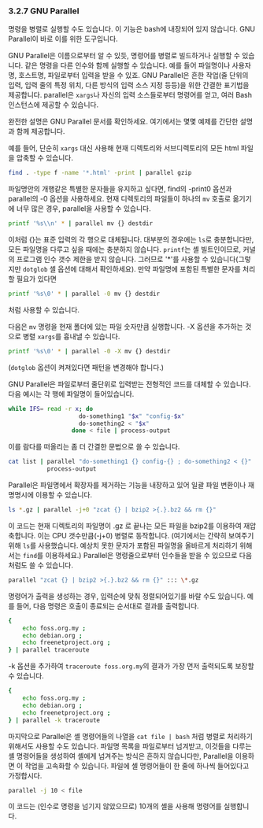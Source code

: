 ### 3.2.7 GNU Parallel

명령을 병렬로 실행할 수도 있습니다. 이 기능은 bash에 내장되어 있지 않습니다. GNU Parallel이 바로 이를 위한 도구입니다.

GNU Parallel은 이름으로부터 알 수 있듯, 명령어를 병렬로 빌드하거나 실행할 수 있습니다. 같은 명령을 다른 인수와 함께 실행할 수 있습니다. 예를 들어 파일명이나 사용자명, 호스트명, 파일로부터 입력을 받을 수 있죠. GNU Parallel은 흔한 작업(줄 단위의 입력, 입력 줄의 특정 위치, 다른 방식의 입력 소스 지정 등등)을 위한 간결한 표기법을 제공합니다. parallel은 `xargs`나 자신의 입력 소스들로부터 명령어를 얻고, 여러 Bash 인스턴스에 제공할 수 있습니다.

완전한 설명은 GNU Parallel 문서를 확인하세요. 여기에서는 몇몇 예제를 간단한 설명과 함께 제공합니다.

예를 들어, 단순히 `xargs` 대신 사용해 현재 디렉토리와 서브디렉토리의 모든 html 파일을 압축할 수 있습니다.

```sh
find . -type f -name '*.html' -print | parallel gzip
```

파일명안의 개행같은 특별한 문자들을 유지하고 싶다면, find의 -print0 옵션과 parallel의 -0 옵션을 사용하세요.
현재 디렉토리의 파일들이 하나의 `mv` 호출로 옮기기에 너무 많은 경우, parallel을 사용할  수 있습니다.

```sh
printf '%s\\n' * | parallel mv {} destdir
```

이처럼 {}는 표준 입력의 각 행으로 대체됩니다. 대부분의 경우에는 `ls`로 충분합니다만, 모든 파일명을 다루고 싶을 때에는 충분하지 않습니다. `printf`는 셸 빌트인이므로, 커널의 프로그램 인수 갯수 제한을 받지 않습니다. 그러므로 '\*'를 사용할 수 있습니다(그렇지만 `dotglob` 셸 옵션에 대해서 확인하세요). 만약 파일명에 포함된 특별한 문자를 처리할 필요가 있다면 

```sh
printf '%s\0' * | parallel -0 mv {} destdir
```

처럼 사용할 수 있습니다.

다음은 `mv` 명령을 현재 폴더에 있는 파일 숫자만큼 실행합니다. -X 옵션을 추가하는 것으로 병렬 `xargs`를 흉내낼 수 있습니다.

```sh
printf '%s\0' * | parallel -0 -X mv {} destdir
```

(`dotglob` 옵션이 켜져있다면 패턴을 변경해야 합니다.)

GNU Parallel은 파일로부터 줄단위로 입력받는 전형적인 코드를 대체할 수 있습니다. 다음 예시는 각 행에 파일명이 들어있습니다.

```sh
while IFS= read -r x; do
                    do-something1 "$x" "config-$x"
                    do-something2 < "$x"
                  done < file | process-output
```

이를 람다를 떠올리는 좀 더 간결한 문법으로 쓸 수 있습니다.

```sh
cat list | parallel "do-something1 {} config-{} ; do-something2 < {}" |
           process-output
```

Parallel은 파일명에서 확장자를 제거하는 기능을 내장하고 있어 일괄 파일 변환이나 재명명시에 이용할 수 있습니다.

```sh
ls *.gz | parallel -j+0 "zcat {} | bzip2 >{.}.bz2 && rm {}"
```

이 코드는 현재 디렉토리의 파일명이 .gz 로 끝나는 모든 파일을 bzip2를 이용하여 재압축합니다. 이는 CPU 갯수만큼(-j+0) 병렬로 동작합니다. (여기에서는 간략히 보여주기 위해 `ls`를 사용했습니다. 예상치 못한 문자가 포함된 파일명을 올바르게 처리하기 위해서는 `find`를 이용하세요.) Parallel은 명령줄으로부터 인수들을 받을 수 있으므로 다음처럼도 쓸 수 있습니다.

```sh
parallel "zcat {} | bzip2 >{.}.bz2 && rm {}" ::: \*.gz
```

명령어가 출력을 생성하는 경우, 입력순에 맞춰 정렬되어있기를 바랄 수도 있습니다. 예를 들어, 다음 명령은 호출이 종료되는 순서대로 결과를 출력합니다.

```sh
{
    echo foss.org.my ;
    echo debian.org ;
    echo freenetproject.org ;
} | parallel traceroute
```

-k 옵션을 추가하여 `traceroute foss.org.my`의 결과가 가장 먼저 출력되도록 보장할 수 있습니다.

```sh
{
    echo foss.org.my ;
    echo debian.org ;
    echo freenetproject.org ;
} | parallel -k traceroute
```

마지막으로 Parallel은 셸 명령어들의 나열을 `cat file | bash` 처럼 병렬로 처리하기 위해서도 사용할 수도 있습니다. 파일명 목록을 파일로부터 넘겨받고, 이것들을 다루는 셸 명령어들을 생성하여 셸에게 넘겨주는 방식은 흔하지 않습니다만, Parallel을 이용하면 이 작업을 고속화할 수 있습니다. 파일에 셸 명령어들이 한 줄에 하나씩 들어있다고 가정합시다.

```sh
parallel -j 10 < file
```

이 코드는 (인수로 명령을 넘기지 않았으므로) 10개의 셸을 사용해 명령어를 실행합니다. 
